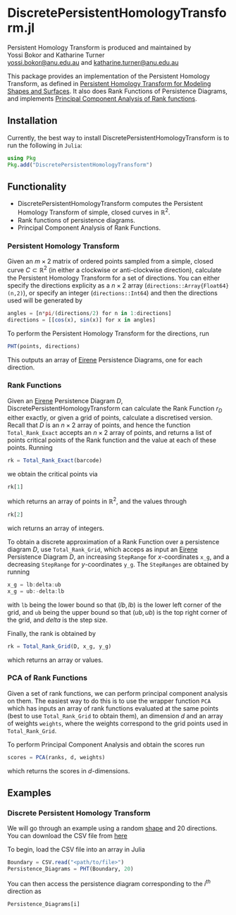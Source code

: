 # DiscretePersistentHomologyTransform.jl

Persistent Homology Transform is produced and maintained by \
Yossi Bokor and Katharine Turner \
<yossi.bokor@anu.edu.au> and <katharine.turner@anu.edu.au> 

This package provides an implementation of the Persistent Homology Transform, as defined in [Persistent Homology Transform for Modeling Shapes and Surfaces](https://arxiv.org/abs/1310.1030). It also does Rank Functions of Persistence Diagrams, and implements [Principal Component Analysis of Rank functions](https://www.sciencedirect.com/science/article/pii/S0167278916000476).


## Installation
Currently, the best way to install DiscretePersistentHomologyTransform is to run the following in `Julia`:
```julia
using Pkg
Pkg.add("DiscretePersistentHomologyTransform")
```
## Functionality
- DiscretePersistentHomologyTransform computes the Persistent Homology Transform of simple, closed curves in $\mathbb{R}^2$.
- Rank functions of persistence diagrams. 
- Principal Component Analysis of Rank Functions.

### Persistent Homology Transform
Given an $m \times 2$ matrix of ordered points sampled from a simple, closed curve $C \subset \mathbb{R}^2$ (in either a clockwise or anti-clockwise direction), calculate the Persistent Homology Transform for a set of directions. You can either specify the directions explicity as a $n \times 2$ array (`directions::Array{Float64}(n,2)`), or specify an integer (`directions::Int64`) and then the directions used will be generated by
```julia
angles = [n*pi/(directions/2) for n in 1:directions]
directions = [[cos(x), sin(x)] for x in angles]
```
To perform the Persistent Homology Transform for the directions, run
```julia
PHT(points, directions)
```

This outputs an array of [Eirene](https://github.com/Eetion/Eirene.jl) Persistence Diagrams, one for each direction. 

### Rank Functions
Given an [Eirene](https://github.com/Eetion/Eirene.jl) Persistence Diagram $D$, DiscretePersistentHomologyTransform can calculate the Rank Function $r_D$ either exactly, or given a grid of points, calculate a discretised version. Recall that $D$ is an $n \times 2$ array of points, and hence the function `Total_Rank_Exact` accepts an $n \times 2$ array of points, and returns a list of points critical points of the Rank function and the value at each of these points. Running 

```julia
rk = Total_Rank_Exact(barcode)
```
we obtain the critical points via
```julia
rk[1]
```
which returns an array of points in $\mathbb{R}^2$, and the values through
```julia
rk[2]
```
wich returns an array of integers.

To obtain a discrete approximation of a Rank Function over a persistence diagram $D$, use `Total_Rank_Grid`, which acceps as input an [Eirene](https://github.com/Eetion/Eirene.jl) Persistence Diagram $D$, an increasing `StepRange` for $x$-coordinates `x_g`, and a decreasing `StepRange` for $y$-coordinates `y_g`. The `StepRanges` are obtained by running

```julia
x_g = lb:delta:ub
x_g = ub:-delta:lb
```
with `lb` being the lower bound so that $(lb, lb)$ is the lower left corner of the grid, and `ub` being the upper bound so that $(ub,ub)$ is the top right corner of the grid, and $delta$ is the step size. 

Finally, the rank is obtained by

```julia
rk = Total_Rank_Grid(D, x_g, y_g)
```
which returns an array or values. 

### PCA of Rank Functions

Given a set of rank functions, we can perform principal component analysis on them. The easiest way to do this is to use the wrapper function `PCA` which has inputs an array of rank functions evaluated at the same points (best to use `Total_Rank_Grid` to obtain them), an dimension $d$ and an array of weights `weights`, where the weights correspond to the grid points used in `Total_Rank_Grid`.

To perform Principal Component Analysis and obtain the scores run

```julia
scores = PCA(ranks, d, weights)
```
which returns the scores in $d$-dimensions.

## Examples
### Discrete Persistent Homology Transform
We will go through an example using a random [shape](https://github.com/yossibokor/DiscretePersistentHomologyTransform.jl/blob/master/Example/Example1.png) and 20 directions. You can download the CSV file from [here](https://.com/yossibokor/DiscretePersistentHomologyTransform.jl/blob/master/Example/Example1.csv)

To begin, load the CSV file into an array in Julia 

```julia
Boundary = CSV.read("<path/to/file>")
Persistence_Diagrams = PHT(Boundary, 20)
```

You can then access the persistence diagram corresponding to the $i^{th}$ direction as

```julia
Persistence_Diagrams[i]
```
<!---### Rank Functions -->
